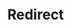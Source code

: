 ﻿---
layout: src/layouts/Redirect.astro
title: Redirect
redirect: https://octopus.com/docs/deployments/node-js/index
pubDate:  2023-01-01
navSearch: false
navSitemap: false
navMenu: false
---
